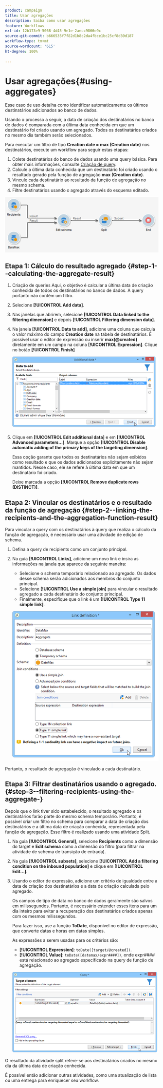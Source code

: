 ```yaml
---
product: campaign
title: Usar agregações
description: Saiba como usar agregações
feature: Workflows
exl-id: 12b173e9-5068-4d45-9e1e-2aecc9866e9c
source-git-commit: b666535f7f82d1b8c2da4fbce1bc25cf8d39d187
workflow-type: tm+mt
source-wordcount: '615'
ht-degree: 100%

---
```


# Usar agregações{#using-aggregates}



Esse caso de uso detalha como identificar automaticamente os últimos destinatários adicionados ao banco de dados.

Usando o processo a seguir, a data de criação dos destinatários no banco de dados é comparada com a última data conhecida em que um destinatário foi criado usando um agregado. Todos os destinatários criados no mesmo dia também serão selecionados.

Para executar um filtro de tipo **Creation date = max (Creation date)** nos destinatários, execute um workflow para seguir estas etapas:

1. Colete destinatários do banco de dados usando uma query básica. Para obter mais informações, consulte [Criação de query](query.md#creating-a-query).
1. Calcule a última data conhecida que um destinatário foi criado usando o resultado gerado pela função de agregação **max (Creation date)**.
1. Vincule cada destinatário ao resultado da função de agregação no mesmo schema.
1. Filtre destinatários usando o agregado através do esquema editado.

![](assets/datamanagement_usecase_1.png)

## Etapa 1: Cálculo do resultado agregado {#step-1--calculating-the-aggregate-result}

1. Criação de queries Aqui, o objetivo é calcular a última data de criação conhecida de todos os destinatários no banco de dados. A query portanto não contém um filtro.
1. Selecione **[!UICONTROL Add data]**.
1. Nas janelas que abrirem, selecione **[!UICONTROL Data linked to the filtering dimension]** e depois **[!UICONTROL Filtering dimension data]**.
1. Na janela **[!UICONTROL Data to add]**, adicione uma coluna que calcula o valor máximo do campo **Creation date** na tabela de destinatários. É possível usar o editor de expressão ou inserir **max(@created)** diretamente em um campo na coluna **[!UICONTROL Expression]**. Clique no botão **[!UICONTROL Finish]**

   ![](assets/datamanagement_usecase_2.png)

1. Clique em **[!UICONTROL Edit additional data]** e em **[!UICONTROL Advanced parameters...]**. Marque a opção **[!UICONTROL Disable automatic adding of the primary keys of the targeting dimension]**.

   Essa opção garante que todos os destinatários não sejam exibidos como resultado e que os dados adicionados explicitamente não sejam mantidos. Nesse caso, ele se refere à última data em que um destinatário foi criado.

   Deixe marcada a opção **[!UICONTROL Remove duplicate rows (DISTINCT)]**.

## Etapa 2: Vincular os destinatários e o resultado da função de agregação {#step-2--linking-the-recipients-and-the-aggregation-function-result}

Para vincular a query com os destinatários à query que realiza o cálculo da função de agregação, é necessário usar uma atividade de edição de schema.

1. Defina a query de recipients como um conjunto principal.
1. Na guia **[!UICONTROL Links]**, adicione um novo link e insira as informações na janela que aparece da seguinte maneira:

   * Selecione o schema temporário relacionado ao agregado. Os dados desse schema serão adicionados aos membros do conjunto principal.
   * Selecione **[!UICONTROL Use a simple join]** para vincular o resultado agregado a cada destinatário do conjunto principal.
   * Finalmente, especifique que o link é um **[!UICONTROL Type 11 simple link]**.

   ![](assets/datamanagement_usecase_3.png)

Portanto, o resultado de agregação é vinculado a cada destinatário.

## Etapa 3: Filtrar destinatários usando o agregado. {#step-3--filtering-recipients-using-the-aggregate-}

Depois que o link tiver sido estabelecido, o resultado agregado e os destinatários farão parte do mesmo schema temporário. Portanto, é possível criar um filtro no schema para comparar a data de criação dos destinatários e a última data de criação conhecida, representada pela função de agregação. Esse filtro é realizado usando uma atividade Split.

1. Na guia **[!UICONTROL General]**, selecione **Recipients** como a dimensão do target e **Edit schema** como a dimensão do filtro (para filtrar na atividade de schema de transição de entrada).
1. Na guia **[!UICONTROL subsets]**, selecione **[!UICONTROL Add a filtering condition on the inbound population]** e clique em **[!UICONTROL Edit...]**.
1. Usando o editor de expressão, adicione um critério de igualdade entre a data de criação dos destinatários e a data de criação calculada pelo agregado.

   Os campos de tipo de data no banco de dados geralmente são salvos em milissegundos. Portanto, é necessário estender esses itens para um dia inteiro para evitar a recuperação dos destinatários criados apenas com os mesmos milissegundos.

   Para fazer isso, use a função **ToDate**, disponível no editor de expressão, que converte datas e horas em datas simples.

   As expressões a serem usadas para os critérios são:

   * **[!UICONTROL Expression]**: `toDate([target/@created])`.
   * **[!UICONTROL Value]**: `toDate([datemax/expr####])`, onde expr#### está relacionado ao agregado especificado na query de função de agregação.

   ![](assets/datamanagement_usecase_4.png)

O resultado da atividade split refere-se aos destinatários criados no mesmo dia da última data de criação conhecida.

É possível então adicionar outras atividades, como uma atualização de lista ou uma entrega para enriquecer seu workflow.
